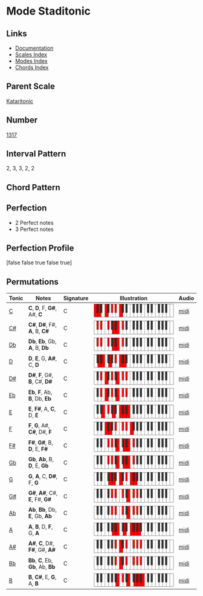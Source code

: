 # Mode Staditonic

## Links

- [Documentation](README.md)
- [Scales Index](Scales.md)
- [Modes Index](Modes.md)
- [Chords Index](Chords.md)

## Parent Scale

[Kataritonic](ScaleKataritonic.md)

## Number

[1317](https://ianring.com/musictheory/scales/1317)

## Interval Pattern

2, 3, 3, 2, 2

## Chord Pattern



## Perfection

- 2 Perfect notes
- 3 Perfect notes

## Perfection Profile

[false false true false true]

## Permutations

| Tonic | Notes | Signature | Illustration | Audio |
|-------|-------|-----------|--------------|-------|
| [C](ModeCNaturalStaditonic.md) | **C**, **D**, F, **G#**, A#, **C** | C | ![CNaturalStaditonic](ModeCNaturalStaditonic.png) | [midi](https://github.com/edipermadi/music/blob/main/docs/ModeCNaturalStaditonic.mid?raw=true) |
| [C#](ModeCSharpStaditonic.md) | **C#**, **D#**, F#, **A**, B, **C#** | C | ![CSharpStaditonic](ModeCSharpStaditonic.png) | [midi](https://github.com/edipermadi/music/blob/main/docs/ModeCSharpStaditonic.mid?raw=true) |
| [Db](ModeDFlatStaditonic.md) | **Db**, **Eb**, Gb, **A**, B, **Db** | C | ![DFlatStaditonic](ModeDFlatStaditonic.png) | [midi](https://github.com/edipermadi/music/blob/main/docs/ModeDFlatStaditonic.mid?raw=true) |
| [D](ModeDNaturalStaditonic.md) | **D**, **E**, G, **A#**, C, **D** | C | ![DNaturalStaditonic](ModeDNaturalStaditonic.png) | [midi](https://github.com/edipermadi/music/blob/main/docs/ModeDNaturalStaditonic.mid?raw=true) |
| [D#](ModeDSharpStaditonic.md) | **D#**, **F**, G#, **B**, C#, **D#** | C | ![DSharpStaditonic](ModeDSharpStaditonic.png) | [midi](https://github.com/edipermadi/music/blob/main/docs/ModeDSharpStaditonic.mid?raw=true) |
| [Eb](ModeEFlatStaditonic.md) | **Eb**, **F**, Ab, **B**, Db, **Eb** | C | ![EFlatStaditonic](ModeEFlatStaditonic.png) | [midi](https://github.com/edipermadi/music/blob/main/docs/ModeEFlatStaditonic.mid?raw=true) |
| [E](ModeENaturalStaditonic.md) | **E**, **F#**, A, **C**, D, **E** | C | ![ENaturalStaditonic](ModeENaturalStaditonic.png) | [midi](https://github.com/edipermadi/music/blob/main/docs/ModeENaturalStaditonic.mid?raw=true) |
| [F](ModeFNaturalStaditonic.md) | **F**, **G**, A#, **C#**, D#, **F** | C | ![FNaturalStaditonic](ModeFNaturalStaditonic.png) | [midi](https://github.com/edipermadi/music/blob/main/docs/ModeFNaturalStaditonic.mid?raw=true) |
| [F#](ModeFSharpStaditonic.md) | **F#**, **G#**, B, **D**, E, **F#** | C | ![FSharpStaditonic](ModeFSharpStaditonic.png) | [midi](https://github.com/edipermadi/music/blob/main/docs/ModeFSharpStaditonic.mid?raw=true) |
| [Gb](ModeGFlatStaditonic.md) | **Gb**, **Ab**, B, **D**, E, **Gb** | C | ![GFlatStaditonic](ModeGFlatStaditonic.png) | [midi](https://github.com/edipermadi/music/blob/main/docs/ModeGFlatStaditonic.mid?raw=true) |
| [G](ModeGNaturalStaditonic.md) | **G**, **A**, C, **D#**, F, **G** | C | ![GNaturalStaditonic](ModeGNaturalStaditonic.png) | [midi](https://github.com/edipermadi/music/blob/main/docs/ModeGNaturalStaditonic.mid?raw=true) |
| [G#](ModeGSharpStaditonic.md) | **G#**, **A#**, C#, **E**, F#, **G#** | C | ![GSharpStaditonic](ModeGSharpStaditonic.png) | [midi](https://github.com/edipermadi/music/blob/main/docs/ModeGSharpStaditonic.mid?raw=true) |
| [Ab](ModeAFlatStaditonic.md) | **Ab**, **Bb**, Db, **E**, Gb, **Ab** | C | ![AFlatStaditonic](ModeAFlatStaditonic.png) | [midi](https://github.com/edipermadi/music/blob/main/docs/ModeAFlatStaditonic.mid?raw=true) |
| [A](ModeANaturalStaditonic.md) | **A**, **B**, D, **F**, G, **A** | C | ![ANaturalStaditonic](ModeANaturalStaditonic.png) | [midi](https://github.com/edipermadi/music/blob/main/docs/ModeANaturalStaditonic.mid?raw=true) |
| [A#](ModeASharpStaditonic.md) | **A#**, **C**, D#, **F#**, G#, **A#** | C | ![ASharpStaditonic](ModeASharpStaditonic.png) | [midi](https://github.com/edipermadi/music/blob/main/docs/ModeASharpStaditonic.mid?raw=true) |
| [Bb](ModeBFlatStaditonic.md) | **Bb**, **C**, Eb, **Gb**, Ab, **Bb** | C | ![BFlatStaditonic](ModeBFlatStaditonic.png) | [midi](https://github.com/edipermadi/music/blob/main/docs/ModeBFlatStaditonic.mid?raw=true) |
| [B](ModeBNaturalStaditonic.md) | **B**, **C#**, E, **G**, A, **B** | C | ![BNaturalStaditonic](ModeBNaturalStaditonic.png) | [midi](https://github.com/edipermadi/music/blob/main/docs/ModeBNaturalStaditonic.mid?raw=true) |
